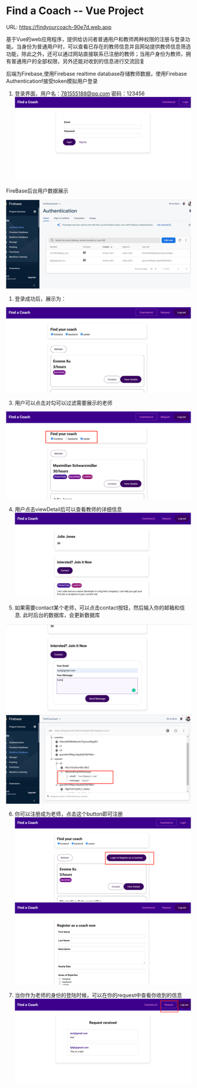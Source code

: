 # Find a Coach -- Vue Project


URL: <https://findyourcoach-90e7d.web.app>

基于Vue的web应用程序，提供给访问者普通用户和教师两种权限的注册与登录功能。当身份为普通用户时，可以查看已存在的教师信息并且网站提供教师信息筛选功能，除此之外，还可以通过网站直接联系已注册的教师；当用户身份为教师，拥有普通用户的全部权限，另外还能对收到的信息进行交流回复

后端为Firebase,使用Firebase realtime database存储教师数据，使用Firebase Authenticationf接受token模拟用户登录


1. 登录界面，用户名：781555188@qq.com 密码：123456
![images](images/login.png)

FireBase后台用户数据展示

![images](images/firebaseAuth.jpg)

1. 登录成功后，展示为：

![images](images/homePage.jpg)

3. 用户可以点击对勾可以过滤需要展示的老师

![images](images/filter.png)


4. 用户点击viewDetail后可以查看教师的详细信息
![images](images/viewDetail.png)

5. 如果需要contact某个老师，可以点击contact按钮，然后输入你的邮箱和信息.
此时后台的数据库，会更新数据库

![images](images/contact.png)
![images](images/contact2.png)

6. 你可以注册成为老师，点击这个button即可注册
![images](images/register.png)
![images](images/register2.png)

1. 当你作为老师的身份的登陆时候，可以在你的request中查看你收到的信息
![images](images/request.png)







